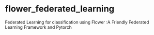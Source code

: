 # flower_federated_learning
Federated Learning for classification using Flower :A Friendly Federated Learning Framework and Pytorch
